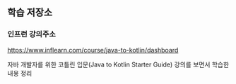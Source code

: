 
## 학습 저장소

### 인프런 강의주소
https://www.inflearn.com/course/java-to-kotlin/dashboard

자바 개발자를 위한 코틀린 입문(Java to Kotlin Starter Guide)
강의를 보면서 학습한 내용 정리
